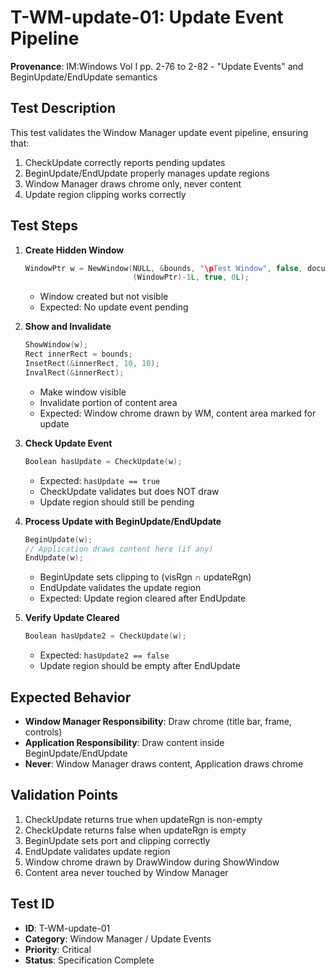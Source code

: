 # T-WM-update-01: Update Event Pipeline

**Provenance**: IM:Windows Vol I pp. 2-76 to 2-82 - "Update Events" and BeginUpdate/EndUpdate semantics

## Test Description

This test validates the Window Manager update event pipeline, ensuring that:
1. CheckUpdate correctly reports pending updates
2. BeginUpdate/EndUpdate properly manages update regions
3. Window Manager draws chrome only, never content
4. Update region clipping works correctly

## Test Steps

1. **Create Hidden Window**
   ```c
   WindowPtr w = NewWindow(NULL, &bounds, "\pTest Window", false, documentProc,
                           (WindowPtr)-1L, true, 0L);
   ```
   - Window created but not visible
   - Expected: No update event pending

2. **Show and Invalidate**
   ```c
   ShowWindow(w);
   Rect innerRect = bounds;
   InsetRect(&innerRect, 10, 10);
   InvalRect(&innerRect);
   ```
   - Make window visible
   - Invalidate portion of content area
   - Expected: Window chrome drawn by WM, content area marked for update

3. **Check Update Event**
   ```c
   Boolean hasUpdate = CheckUpdate(w);
   ```
   - Expected: `hasUpdate == true`
   - CheckUpdate validates but does NOT draw
   - Update region should still be pending

4. **Process Update with BeginUpdate/EndUpdate**
   ```c
   BeginUpdate(w);
   // Application draws content here (if any)
   EndUpdate(w);
   ```
   - BeginUpdate sets clipping to (visRgn ∩ updateRgn)
   - EndUpdate validates the update region
   - Expected: Update region cleared after EndUpdate

5. **Verify Update Cleared**
   ```c
   Boolean hasUpdate2 = CheckUpdate(w);
   ```
   - Expected: `hasUpdate2 == false`
   - Update region should be empty after EndUpdate

## Expected Behavior

- **Window Manager Responsibility**: Draw chrome (title bar, frame, controls)
- **Application Responsibility**: Draw content inside BeginUpdate/EndUpdate
- **Never**: Window Manager draws content, Application draws chrome

## Validation Points

1. CheckUpdate returns true when updateRgn is non-empty
2. CheckUpdate returns false when updateRgn is empty
3. BeginUpdate sets port and clipping correctly
4. EndUpdate validates update region
5. Window chrome drawn by DrawWindow during ShowWindow
6. Content area never touched by Window Manager

## Test ID

- **ID**: T-WM-update-01
- **Category**: Window Manager / Update Events
- **Priority**: Critical
- **Status**: Specification Complete